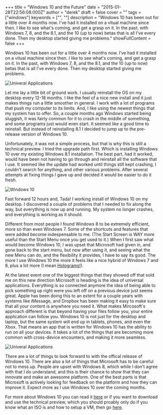 +++
title = "Windows 10 and the Future"
date = "2015-01-28T22:56:08.000Z"
author = "derek"
draft = false
cover = ""
tags = ["windows"]
keywords = ["", ""]
description = "Windows 10 has been out for a little over 4 months now. I've had it installed on a vitual machine since then. I like to see what's coming, and get a grasp on it. In the past, with Windows 7, 8, and the 8.1, and the 10 (up to now) betas that is all I've every done. Then my desktop started giving me problems."
showFullContent = false
+++

Windows 10 has been out for a little over 4 months now. I've had it installed on a vitual machine since then. I like to see what's coming, and get a grasp on it. In the past, with Windows 7, 8, and the 8.1, and the 10 (up to now) betas that is all I've every done. Then my desktop started giving me problems.

![Univeral Applications](http://onsitepcsolution.com/wp-content/uploads/2014/10/windows10_Universal_Apps.png)

Let me lay a little bit of ground work. I usually reinstall the OS on my desktop every 12-18 months. I like the feel of a nice new install and it just makes things run a little smoother in general. I work with a lot of programs that push my computer to its limits. And, I like using the newest things that my system has to offer. So, a couple months ago Windows started being sluggish, it was fairly common for it to crash in the middle of something, and some programs just would even start. It seemed like a good time to reinstall. But instead of reinstalling 8.1 I decided to jump up to the pre-release version of Windows 10.

Unfortunately, it was not a simple process, but that is why this is still a technical preview. I tried the upgrade path first. Which is installing Windows 10 over my existing Windows 8.1 installation. The best part, had it worked, would have been not having to go through and reinstall all the software that I use. It seemed like the update had worked until things still kept crashing, I couldn't search for anything, and other various problems. After several attempts at fixing things I gave up and decided it would be easier to do it fresh.

![Windows 10](/blog/content/images/2015/01/650_1000_windows-10-9926.png)

Fast forward 12 hours and, Tada! I working install of Windows 10 on my desktop. I discovered a couple of problems that I needed to fix along the way, but everything is now up and running. My system no longer crashes, and everything is working as it should.

Different from most people I found Windows 8 to be extremely efficient, more so than even Windows 7. Some of the shortcuts and features that were added become indespensable to me. (The Start Screen is WAY more useful than the Start Menu once you get used to it.) When I first saw what would become Windows 10, I was upset that Microsoft had given in, and gone back to the start menu, but now after using it, and seeing what the new Menu can do, and the flexibility it provides, I have to say its good. The more I use Windows 10 the more it feels like a nice hybrid of Windows 7 and 8, plus a lot more (I mean [Holograms!](http://www.microsoft.com/microsoft-hololens/en-us)). 

At the latest event one of the biggest things that they showed off that sold me on this new direction Microsoft is heading is the idea of universal applications. Everything is so connected anymore the idea of being able to pick something up right were you left off on a previous device just seems great. Apple has been doing this to an extent for a couple years with systems like iMessage, and Dropbox has been making it easy to make sure that all your content is anywhere you need it. What makes Mircosoft's approach different is that beyond having your files follow you, your entire application can follow you. Windows 10 is not just for the desktop and laptop, but the same system will end up in tablets, phones, and even the Xbox. That means an app that is written for Windows 10 has the ability to run on all your devices. It takes a lot of the things that are becoming more common with cross-device encounters, and making it more seamless.

![Univeral Applications](http://cnet1.cbsistatic.com/hub/i/r/2015/01/21/80f4b7ae-022a-4942-a477-21d0c2ae8a50/thumbnail/770x578/c7365b5881177406b8eae076633baa9c/skype-app.jpg)

There are a lot of things to look forward to with the offical release of Windows 10. There are also a lot of things that Microsoft has to be careful not to mess up. People are upset with Windows 8, which while I don't agree with that I do understand, and this is their chance to show that they can innovate and make an awesome platform. One of the best parts is that Microsoft is actively looking for feedback on the platform and how they can improve it. Expect more as I use Windows 10 over the coming months.

For more about Windows 10 you can read it [here](http://windows.microsoft.com/en-us/windows-10/about) or if you want to download and use the technical preview, which you should proably only do if you know what an ISO is and how to setup a VM, then go [here](https://insider.windows.com/).